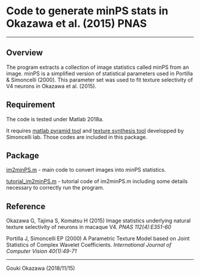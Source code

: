 # Code to generate minPS stats in Okazawa et al. (2015) PNAS

---

## Overview

The program extracts a collection of image statistics called minPS from an image. minPS is a simplified version of statistical parameters used in Portilla & Simoncelli (2000). This parameter set was used to fit texture selectivity of V4 neurons in Okazawa et al. (2015).

## Requirement
The code is tested under Matlab 2018a.
It requires [matlab pyramid tool](http://www.cns.nyu.edu/~eero/STEERPYR/) and [texture synthesis tool](http://www.cns.nyu.edu/~lcv/texture/) developped by Simoncelli lab. Those codes are included in this package.
## Package

[im2minPS.m](./im2minPS.m) - main code to convert images into minPS statistics.

[tutorial_im2minPS.m](./tutorial_im2minPS.m) - tutorial code of im2minPS.m including some details necessary to correctly run the program.


## Reference

Okazawa G, Tajima S, Komatsu H (2015) Image statistics underlying natural texture selectivity of neurons in macaque V4. *PNAS 112(4):E351-60*

Portilla J, Simoncelli EP (2000) A Parametric Texture Model based on Joint Statistics of Complex Wavelet Coefficients. *International Journal of Computer Vision 40(1):49-71*


---
Gouki Okazawa (2018/11/15)





